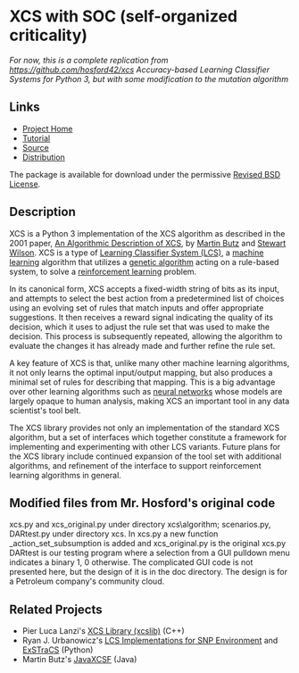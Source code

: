 # XCS with SOC (self-organized criticality)

*For now, this is a complete replication from https://github.com/hosford42/xcs Accuracy-based Learning Classifier Systems for Python 3, but with some modification to the mutation algorithm*

## Links
* [Project Home](http://hosford42.github.io/xcs/)
* [Tutorial](https://pythonhosted.org/xcs/)
* [Source](https://github.com/hosford42/xcs)
* [Distribution](https://pypi.python.org/pypi/xcs)

The package is available for download under the permissive [Revised BSD License](https://github.com/hosford42/xcs/blob/master/LICENSE).

## Description
XCS is a Python 3 implementation of the XCS algorithm as described in the 2001 paper, [An Algorithmic Description of XCS](http://link.springer.com/chapter/10.1007/3-540-44640-0_15), by 
[Martin Butz](http://www.uni-tuebingen.de/fakultaeten/mathematisch-naturwissenschaftliche-fakultaet/fachbereiche/informatik/lehrstuehle/cognitive-modeling/staff/staff/martin-v-butz.html) and [Stewart Wilson](http://prediction-dynamics.com/). XCS is a type of [Learning Classifier System (LCS)](http://en.wikipedia.org/wiki/Learning_classifier_system), a [machine learning](http://en.wikipedia.org/wiki/Machine_learning) algorithm that utilizes a [genetic algorithm](http://en.wikipedia.org/wiki/Genetic_algorithm) acting on a rule-based system, to solve a [reinforcement learning](http://en.wikipedia.org/wiki/Reinforcement_learning) problem.

In its canonical form, XCS accepts a fixed-width string of bits as its input, and attempts to select the best action from a predetermined list of choices using an evolving set of rules that match inputs and offer appropriate suggestions. It then receives a reward signal indicating the quality of its decision, which it uses to adjust the rule set that was used to make the decision. This process is subsequently repeated, allowing the algorithm to evaluate the changes it has already made and further refine the rule set.

A key feature of XCS is that, unlike many other machine learning algorithms, it not only learns the optimal input/output mapping, but also produces a minimal set of rules for describing that mapping. This is a big advantage over other learning algorithms such as [neural networks](http://en.wikipedia.org/wiki/Artificial_neural_network) whose models are largely opaque to human analysis, making XCS an important tool in any data scientist's tool belt.

The XCS library provides not only an implementation of the standard XCS algorithm, but a set of interfaces which together constitute a framework for implementing and experimenting with other LCS variants. Future plans for the XCS library include continued expansion of the tool set with additional algorithms, and refinement of the interface to support reinforcement learning algorithms in general.

## Modified files from Mr. Hosford's original code
xcs.py and xcs_original.py under directory xcs\algorithm; scenarios.py, DARtest.py under directory xcs.
In xcs.py a new function _action_set_subsumption is added and xcs_original.py is the original xcs.py
DARtest is our testing program where a selection from a GUI pulldown menu indicates a binary 1, 0 otherwise.
The complicated GUI code is not presented here, but the design of it is in the doc directory.  The design is for a Petroleum company's community cloud.

## Related Projects
* Pier Luca Lanzi's [XCS Library (xcslib)](http://xcslib.sourceforge.net/) (C++)
* Ryan J. Urbanowicz's [LCS Implementations for SNP Environment](http://gbml.org/2010/03/24/python-lcs-implementations-xcs-ucs-mcs-for-snp-environment/) and [ExSTraCS](http://www.sourceforge.net/projects/exstracs/) (Python)
* Martin Butz's [JavaXCSF](http://www.cm.inf.uni-tuebingen.de/Code) (Java)
